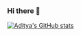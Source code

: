 ### Hi there 👋

[![Aditya's GitHub stats](https://github-readme-stats.vercel.app/api?username=aditya9277)](https://github.com/anuraghazra/github-readme-stats&count_private=true&theme=synthwave)

<!--
**aditya9277/aditya9277** is a ✨ _special_ ✨ repository because its `README.md` (this file) appears on your GitHub profile.

Here are some ideas to get you started:

- 🔭 I’m currently working on ...
- 🌱 I’m currently learning ...
- 👯 I’m looking to collaborate on ...
- 🤔 I’m looking for help with ...
- 💬 Ask me about ...
- 📫 How to reach me: ...
- 😄 Pronouns: ...
- ⚡ Fun fact: ...
-->
